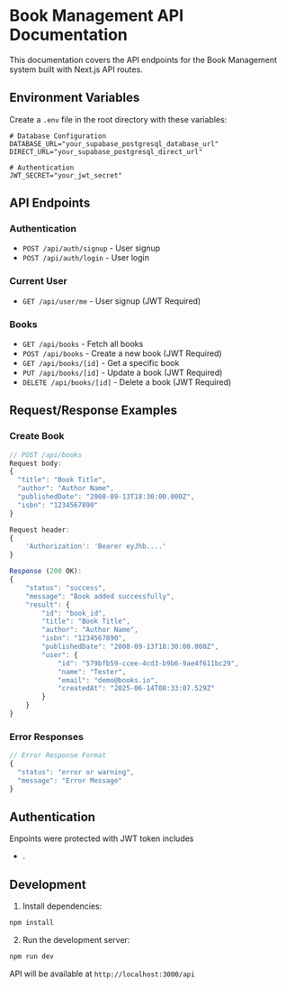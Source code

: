 # Book Management API Documentation

This documentation covers the API endpoints for the Book Management system built with Next.js API routes.

## Environment Variables

Create a `.env` file in the root directory with these variables:

```env
# Database Configuration
DATABASE_URL="your_supabase_postgresql_database_url"
DIRECT_URL="your_supabase_postgresql_direct_url"

# Authentication
JWT_SECRET="your_jwt_secret"
```

## API Endpoints

### Authentication
- `POST /api/auth/signup` - User signup
- `POST /api/auth/login` - User login

### Current User
- `GET /api/user/me` - User signup (JWT Required)

### Books
- `GET /api/books` - Fetch all books
- `POST /api/books` - Create a new book (JWT Required)
- `GET /api/books/[id]` - Get a specific book
- `PUT /api/books/[id]` - Update a book (JWT Required)
- `DELETE /api/books/[id]` - Delete a book (JWT Required)

## Request/Response Examples

### Create Book
```typescript
// POST /api/books
Request body:
{
  "title": "Book Title",
  "author": "Author Name",
  "publishedDate": "2008-09-13T18:30:00.000Z",
  "isbn": "1234567890"
}

Request header:
{
    'Authorization': 'Bearer eyJhb....'
}

Response (200 OK):
{
    "status": "success",
    "message": "Book added successfully",
    "result": {
        "id": "book_id",
        "title": "Book Title",
        "author": "Author Name",
        "isbn": "1234567890",
        "publishedDate": "2008-09-13T18:30:00.000Z",
        "user": {
            "id": "579bfb59-ccee-4cd3-b9b6-9ae4f611bc29",
            "name": "Tester",
            "email": "demo@books.io",
            "createdAt": "2025-06-14T08:33:07.529Z"
        }
    }
}
```

### Error Responses
```typescript
// Error Response Format
{
  "status": "error or warning",
  "message": "Error Message"
}
```

## Authentication
Enpoints were protected with JWT token includes 
- .

## Development

1. Install dependencies:
```bash
npm install
```

2. Run the development server:
```bash
npm run dev
```

API will be available at `http://localhost:3000/api`